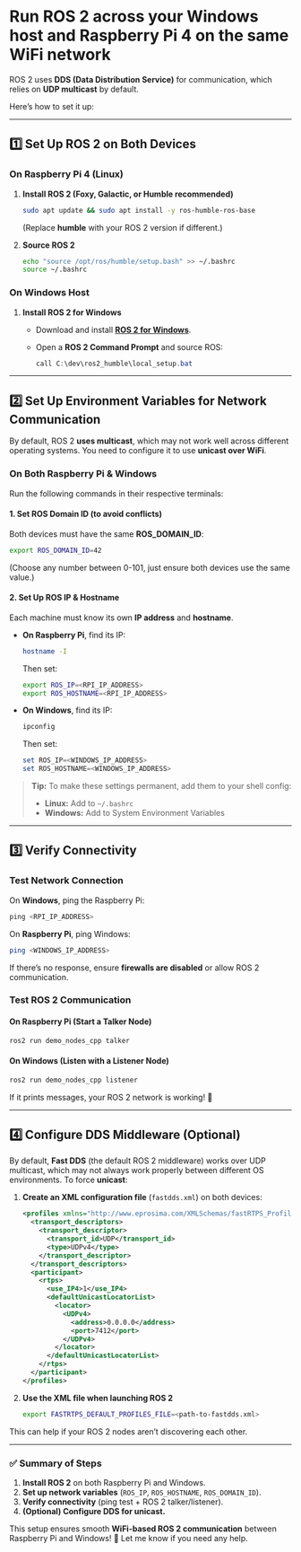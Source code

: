 # Run **ROS 2** across your **Windows host** and **Raspberry Pi 4** on the same WiFi network

ROS 2 uses **DDS (Data Distribution Service)** for communication, which relies on **UDP multicast** by default.

Here’s how to set it up:

---

## **1️⃣ Set Up ROS 2 on Both Devices**

### **On Raspberry Pi 4 (Linux)**

1. **Install ROS 2 (Foxy, Galactic, or Humble recommended)**

   ```bash
   sudo apt update && sudo apt install -y ros-humble-ros-base
   ```

   (Replace **humble** with your ROS 2 version if different.)

2. **Source ROS 2**

   ```bash
   echo "source /opt/ros/humble/setup.bash" >> ~/.bashrc
   source ~/.bashrc
   ```

### **On Windows Host**

1. **Install ROS 2 for Windows**  
   - Download and install **[ROS 2 for Windows](https://docs.ros.org/en/rolling/Installation/Windows-Install-Binary.html)**.  
   - Open a **ROS 2 Command Prompt** and source ROS:  

     ```powershell
     call C:\dev\ros2_humble\local_setup.bat
     ```

---

## **2️⃣ Set Up Environment Variables for Network Communication**

By default, ROS 2 **uses multicast**, which may not work well across different operating systems. You need to configure it to use **unicast over WiFi**.

### **On Both Raspberry Pi & Windows**

Run the following commands in their respective terminals:

#### **1. Set ROS Domain ID (to avoid conflicts)**

Both devices must have the same **ROS_DOMAIN_ID**:

```bash
export ROS_DOMAIN_ID=42
```

(Choose any number between 0-101, just ensure both devices use the same value.)

#### **2. Set Up ROS IP & Hostname**

Each machine must know its own **IP address** and **hostname**.

- **On Raspberry Pi**, find its IP:  

  ```bash
  hostname -I
  ```

  Then set:

  ```bash
  export ROS_IP=<RPI_IP_ADDRESS>
  export ROS_HOSTNAME=<RPI_IP_ADDRESS>
  ```

- **On Windows**, find its IP:

  ```powershell
  ipconfig
  ```

  Then set:

  ```powershell
  set ROS_IP=<WINDOWS_IP_ADDRESS>
  set ROS_HOSTNAME=<WINDOWS_IP_ADDRESS>
  ```

> **Tip:** To make these settings permanent, add them to your shell config:  
>
> - **Linux:** Add to `~/.bashrc`
> - **Windows:** Add to System Environment Variables

---

## **3️⃣ Verify Connectivity**

### **Test Network Connection**

On **Windows**, ping the Raspberry Pi:

```powershell
ping <RPI_IP_ADDRESS>
```

On **Raspberry Pi**, ping Windows:

```bash
ping <WINDOWS_IP_ADDRESS>
```

If there’s no response, ensure **firewalls are disabled** or allow ROS 2 communication.

### **Test ROS 2 Communication**

#### **On Raspberry Pi (Start a Talker Node)**

```bash
ros2 run demo_nodes_cpp talker
```

#### **On Windows (Listen with a Listener Node)**

```powershell
ros2 run demo_nodes_cpp listener
```

If it prints messages, your ROS 2 network is working! 🎉

---

## **4️⃣ Configure DDS Middleware (Optional)**

By default, **Fast DDS** (the default ROS 2 middleware) works over UDP multicast, which may not always work properly between different OS environments. To force **unicast**:

1. **Create an XML configuration file** (`fastdds.xml`) on both devices:

   ```xml
   <profiles xmlns="http://www.eprosima.com/XMLSchemas/fastRTPS_Profiles">
     <transport_descriptors>
       <transport_descriptor>
         <transport_id>UDP</transport_id>
         <type>UDPv4</type>
       </transport_descriptor>
     </transport_descriptors>
     <participant>
       <rtps>
         <use_IP4>1</use_IP4>
         <defaultUnicastLocatorList>
           <locator>
             <UDPv4>
               <address>0.0.0.0</address>
               <port>7412</port>
             </UDPv4>
           </locator>
         </defaultUnicastLocatorList>
       </rtps>
     </participant>
   </profiles>
   ```

2. **Use the XML file when launching ROS 2**

   ```bash
   export FASTRTPS_DEFAULT_PROFILES_FILE=<path-to-fastdds.xml>
   ```

This can help if your ROS 2 nodes aren’t discovering each other.

---

### **✅ Summary of Steps**

1. **Install ROS 2** on both Raspberry Pi and Windows.  
2. **Set up network variables** (`ROS_IP`, `ROS_HOSTNAME`, `ROS_DOMAIN_ID`).  
3. **Verify connectivity** (ping test + ROS 2 talker/listener).  
4. **(Optional) Configure DDS for unicast.**  

This setup ensures smooth **WiFi-based ROS 2 communication** between Raspberry Pi and Windows! 🚀 Let me know if you need any help.
